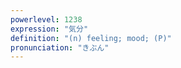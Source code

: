```yaml
---
powerlevel: 1238
expression: "気分"
definition: "(n) feeling; mood; (P)"
pronunciation: "きぶん"
---
```

